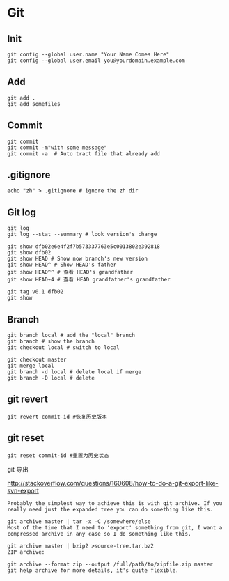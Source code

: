 # Git

## Init

 
	git config --global user.name "Your Name Comes Here"
	git config --global user.email you@yourdomain.example.com
## Add
	git add . 
	git add somefiles

## Commit

	git commit 
	git commit -m"with some message"
	git commit -a  # Auto tract file that already add
	
## .gitignore 

	echo "zh" > .gitignore # ignore the zh dir
	
## Git log
	
	git log
	git log --stat --summary # look version's change
	
	git show dfb02e6e4f2f7b573337763e5c0013802e392818
	git show dfb02 
	git show HEAD # Show now branch's new version
	git show HEAD^ # Show HEAD's father
	git show HEAD^^ # 查看 HEAD's grandfather
	git show HEAD~4 # 查看 HEAD grandfather's grandfather

	git tag v0.1 dfb02	
	git show	
	
## Branch

	git branch local # add the "local" branch
	git branch # show the branch
	git checkout local # switch to local
	
	git checkout master
	git merge local
	git branch -d local # delete local if merge
	git branch -D local # delete 
	
## git revert
	git revert commit-id #恢复历史版本
	
## git reset 
	git reset commit-id #重置为历史状态


git 导出

<http://stackoverflow.com/questions/160608/how-to-do-a-git-export-like-svn-export>

	Probably the simplest way to achieve this is with git archive. If you really need just the expanded tree you can do something like this.

	git archive master | tar -x -C /somewhere/else
	Most of the time that I need to 'export' something from git, I want a compressed archive in any case so I do something like this.

	git archive master | bzip2 >source-tree.tar.bz2
	ZIP archive:

	git archive --format zip --output /full/path/to/zipfile.zip master 
	git help archive for more details, it's quite flexible.